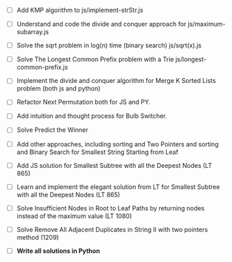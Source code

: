 
- [ ] Add KMP algorithm to js/implement-strStr.js

- [ ] Understand and code the divide and conquer approach for js/maximum-subarray.js
- [ ] Solve the sqrt problem in log(n) time (binary search) js/sqrt(x).js
- [ ] Solve The Longest Common Prefix problem with a Trie js/longest-common-prefix.js
- [ ] Implement the divide and conquer algorithm for Merge K Sorted Lists problem (both js and python)
- [ ] Refactor Next Permutation both for JS and PY.
- [ ] Add intuition and thought process for Bulb Switcher.
- [ ] Solve Predict the Winner
- [ ] Add other approaches, including sorting and Two Pointers and sorting and Binary Search for Smallest String Starting from Leaf
- [ ] Add JS solution for Smallest Subtree with all the Deepest Nodes (LT 865)
- [ ] Learn and implement the elegant solution from LT for Smallest Subtree with all the Deepest Nodes (LT 865)
- [ ] Solve Insufficient Nodes in Root to Leaf Paths by returning nodes instead of the maximum value (LT 1080)
- [ ] Solve Remove All Adjacent Duplicates in String II with two pointers method (1209)

- [ ] **Write all solutions in Python**